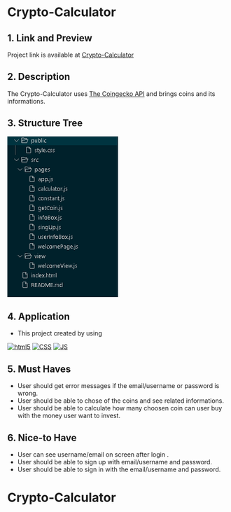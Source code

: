 # Crypto-Calculator

## 1. Link and Preview

Project link is available at [Crypto-Calculator](https://b1gb4db4ng.github.io/CryptoCalculator/)



## 2. Description

The Crypto-Calculator uses [The Coingecko API](https://www.coingecko.com/en/api) and brings coins and its informations.

## 3. Structure Tree

![](./public/Structure1.png)

## 4. Application

- This project created by using
<p dir="auto">
  <a target="_blank" rel="noopener noreferrer" href="https://camo.githubusercontent.com/0c3a16a22ae058cfe38a06dc9ea16404cf006409262f547c9ccfa3ec8b30f71e/68747470733a2f2f696d672e736869656c64732e696f2f62616467652f2d48544d4c352d4533344632363f7374796c653d666c61742d737175617265266c6f676f3d68746d6c35266c6f676f436f6c6f723d7768697465"><img alt="html5" src="https://camo.githubusercontent.com/0c3a16a22ae058cfe38a06dc9ea16404cf006409262f547c9ccfa3ec8b30f71e/68747470733a2f2f696d672e736869656c64732e696f2f62616467652f2d48544d4c352d4533344632363f7374796c653d666c61742d737175617265266c6f676f3d68746d6c35266c6f676f436f6c6f723d7768697465" style="max-width: 100%;"></a>
  <a target="_blank" rel="noopener noreferrer" href="https://camo.githubusercontent.com/af676aa114d3e054bb2d7b823f8b1dbf1814214d2c6f49e6a6cb70ab1837bd59/68747470733a2f2f696d672e736869656c64732e696f2f62616467652f2d4353532d3066363166613f7374796c653d666c61742d737175617265266c6f676f3d43535333266c6f676f436f6c6f723d7768697465"><img alt="CSS" src="https://camo.githubusercontent.com/af676aa114d3e054bb2d7b823f8b1dbf1814214d2c6f49e6a6cb70ab1837bd59/68747470733a2f2f696d672e736869656c64732e696f2f62616467652f2d4353532d3066363166613f7374796c653d666c61742d737175617265266c6f676f3d43535333266c6f676f436f6c6f723d7768697465" data-canonical-src="https://img.shields.io/badge/-CSS-0f61fa?style=flat-square&amp;logo=CSS3&amp;logoColor=white" style="max-width: 100%;"></a>
  <a target="_blank" rel="noopener noreferrer" href="https://camo.githubusercontent.com/1c4e4cd646ae3703d4a774f42acf2ef62f44f811b28d9a1170e09e65ebad2315/68747470733a2f2f696d672e736869656c64732e696f2f62616467652f2d4a6176615363726970742d6666626130383f7374796c653d666c61742d737175617265266c6f676f3d4a617661536372697074266c6f676f436f6c6f723d626c61636b"><img alt="JS" src="https://camo.githubusercontent.com/1c4e4cd646ae3703d4a774f42acf2ef62f44f811b28d9a1170e09e65ebad2315/68747470733a2f2f696d672e736869656c64732e696f2f62616467652f2d4a6176615363726970742d6666626130383f7374796c653d666c61742d737175617265266c6f676f3d4a617661536372697074266c6f676f436f6c6f723d626c61636b" data-canonical-src="https://img.shields.io/badge/-JavaScript-ffba08?style=flat-square&amp;logo=JavaScript&amp;logoColor=black" style="max-width: 100%;"></a>
</p>

## 5. Must Haves


- User should get error messages if the email/username or password is wrong.
- User should be able to chose of the coins  and see related informations.
- User should be able to calculate how many choosen coin can user buy with the money user want to invest.

## 6. Nice-to Have

- User can  see username/email on screen after login .
- User should be able to sign up with email/username and password.
- User should be able to sign in with the email/username and password.


# Crypto-Calculator
